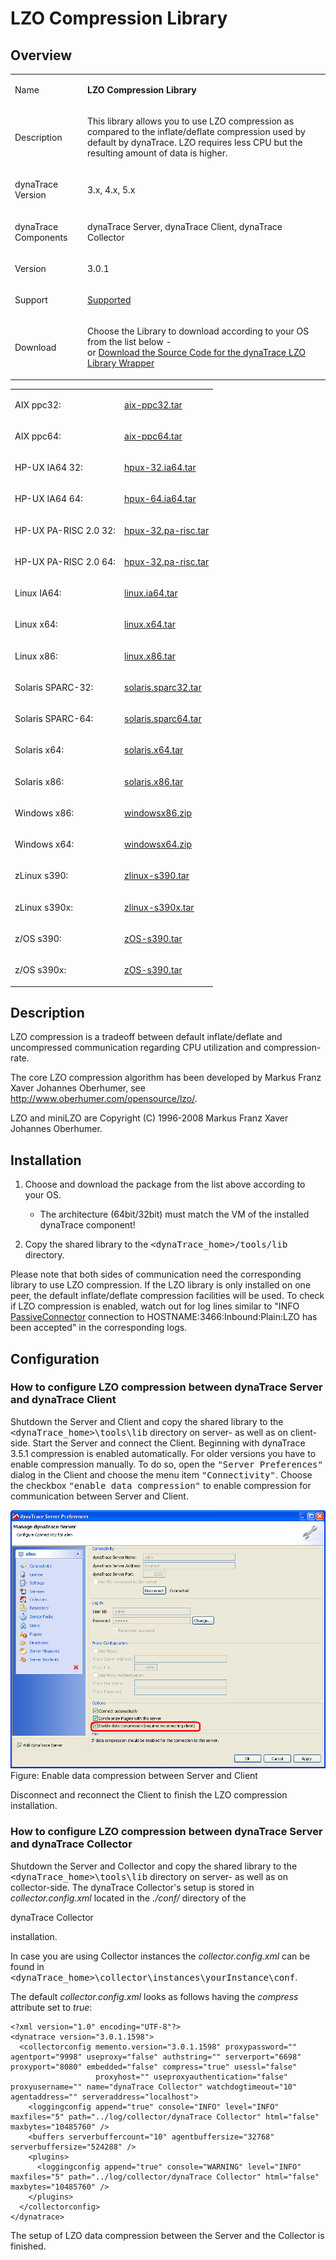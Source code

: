 <html xmlns="http://www.w3.org/1999/xhtml">
<head>
    <title>LZO Compression Library</title>
    <meta http-equiv="Content-Type" content="text/html; charset=UTF-8"/>
    <meta http-equiv="X-UA-Compatible" content="IE=EmulateIE8" />
    <meta content="Scroll Wiki Publisher" name="generator"/>
    <link type="text/css" rel="stylesheet" href="css/blueprint/liquid.css" media="screen, projection"/>
    <link type="text/css" rel="stylesheet" href="css/blueprint/print.css" media="print"/>
    <link type="text/css" rel="stylesheet" href="css/content-style.css" media="screen, projection, print"/>
    <link type="text/css" rel="stylesheet" href="css/screen.css" media="screen, projection"/>
    <link type="text/css" rel="stylesheet" href="css/print.css" media="print"/>
</head>
<body>
                <h1>LZO Compression Library</h1>
    <div class="section-2"  id="11567110_LZOCompressionLibrary-Overview"  >
        <h2>Overview</h2>
    <div class="tablewrap">
        <table>
<thead class=" "></thead><tfoot class=" "></tfoot><tbody class=" ">    <tr>
            <td rowspan="1" colspan="1">
        <p>
Name    </p>
            </td>
                <td rowspan="1" colspan="1">
        <p>
<strong class=" ">LZO Compression Library</strong>    </p>
            </td>
        </tr>
    <tr>
            <td rowspan="1" colspan="1">
        <p>
Description    </p>
            </td>
                <td rowspan="1" colspan="1">
        <p>
    </p>
    <p>
This library allows you to use LZO compression as compared to the inflate/deflate compression used by default by dynaTrace. LZO requires less CPU but the resulting amount of data is higher.    </p>
            </td>
        </tr>
    <tr>
            <td rowspan="1" colspan="1">
        <p>
dynaTrace Version    </p>
            </td>
                <td rowspan="1" colspan="1">
        <p>
3.x, 4.x, 5.x    </p>
            </td>
        </tr>
    <tr>
            <td rowspan="1" colspan="1">
        <p>
dynaTrace Components    </p>
            </td>
                <td rowspan="1" colspan="1">
        <p>
dynaTrace Server, dynaTrace Client, dynaTrace Collector    </p>
            </td>
        </tr>
    <tr>
            <td rowspan="1" colspan="1">
        <p>
Version    </p>
            </td>
                <td rowspan="1" colspan="1">
        <p>
3.0.1    </p>
            </td>
        </tr>
    <tr>
            <td rowspan="1" colspan="1">
        <p>
Support    </p>
            </td>
                <td rowspan="1" colspan="1">
        <p>
<a href="https://community/display/DL/Support+Levels#SupportLevels-Supported">Supported</a>    </p>
            </td>
        </tr>
    <tr>
            <td rowspan="1" colspan="1">
        <p>
Download    </p>
            </td>
                <td rowspan="1" colspan="1">
        <p>
Choose the Library to download according to your OS from the list below -<br/>or <a href="attachments_51183654_1_dtLZOWrapper.zip">Download the Source Code for the dynaTrace LZO Library Wrapper</a>    </p>
            </td>
        </tr>
</tbody>        </table>
            </div>
    <div class="tablewrap">
        <table>
<thead class=" "></thead><tfoot class=" "></tfoot><tbody class=" ">    <tr>
            <td rowspan="1" colspan="1">
        <p>
AIX ppc32:    </p>
            </td>
                <td rowspan="1" colspan="1">
        <p>
<a href="attachments_11796484_2_aix-ppc32.tar">aix-ppc32.tar</a>    </p>
            </td>
        </tr>
    <tr>
            <td rowspan="1" colspan="1">
        <p>
AIX ppc64:    </p>
            </td>
                <td rowspan="1" colspan="1">
        <p>
<a href="attachments_11796485_2_aix-ppc64.tar">aix-ppc64.tar</a>    </p>
            </td>
        </tr>
    <tr>
            <td rowspan="1" colspan="1">
        <p>
HP-UX IA64 32:    </p>
            </td>
                <td rowspan="1" colspan="1">
        <p>
<a href="attachments_11796486_1_hpux-32.ia64.tar">hpux-32.ia64.tar</a>    </p>
            </td>
        </tr>
    <tr>
            <td rowspan="1" colspan="1">
        <p>
HP-UX IA64 64:    </p>
            </td>
                <td rowspan="1" colspan="1">
        <p>
<a href="attachments_11796488_1_hpux-64.ia64.tar">hpux-64.ia64.tar</a>    </p>
            </td>
        </tr>
    <tr>
            <td rowspan="1" colspan="1">
        <p>
HP-UX PA-RISC 2.0 32:    </p>
            </td>
                <td rowspan="1" colspan="1">
        <p>
<a href="attachments_11796487_1_hpux-32.pa-risc.tar">hpux-32.pa-risc.tar</a>    </p>
            </td>
        </tr>
    <tr>
            <td rowspan="1" colspan="1">
        <p>
HP-UX PA-RISC 2.0 64:    </p>
            </td>
                <td rowspan="1" colspan="1">
        <p>
<a href="attachments_11796487_1_hpux-32.pa-risc.tar">hpux-32.pa-risc.tar</a>    </p>
            </td>
        </tr>
    <tr>
            <td rowspan="1" colspan="1">
        <p>
Linux IA64:    </p>
            </td>
                <td rowspan="1" colspan="1">
        <p>
<a href="attachments_11796490_1_linux.ia64.tar">linux.ia64.tar</a>    </p>
            </td>
        </tr>
    <tr>
            <td rowspan="1" colspan="1">
        <p>
Linux x64:    </p>
            </td>
                <td rowspan="1" colspan="1">
        <p>
<a href="attachments_11796491_1_linux.x64.tar">linux.x64.tar</a>    </p>
            </td>
        </tr>
    <tr>
            <td rowspan="1" colspan="1">
        <p>
Linux x86:    </p>
            </td>
                <td rowspan="1" colspan="1">
        <p>
<a href="attachments_11796492_1_linux.x86.tar">linux.x86.tar</a>    </p>
            </td>
        </tr>
    <tr>
            <td rowspan="1" colspan="1">
        <p>
Solaris SPARC-32:    </p>
            </td>
                <td rowspan="1" colspan="1">
        <p>
<a href="attachments_11796493_1_solaris.sparc32.tar">solaris.sparc32.tar</a>    </p>
            </td>
        </tr>
    <tr>
            <td rowspan="1" colspan="1">
        <p>
Solaris SPARC-64:    </p>
            </td>
                <td rowspan="1" colspan="1">
        <p>
<a href="attachments_11796494_1_solaris.sparc64.tar">solaris.sparc64.tar</a>    </p>
            </td>
        </tr>
    <tr>
            <td rowspan="1" colspan="1">
        <p>
Solaris x64:    </p>
            </td>
                <td rowspan="1" colspan="1">
        <p>
<a href="attachments_11796495_1_solaris.x64.tar">solaris.x64.tar</a>    </p>
            </td>
        </tr>
    <tr>
            <td rowspan="1" colspan="1">
        <p>
Solaris x86:    </p>
            </td>
                <td rowspan="1" colspan="1">
        <p>
<a href="attachments_11796496_1_solaris.x86.tar">solaris.x86.tar</a>    </p>
            </td>
        </tr>
    <tr>
            <td rowspan="1" colspan="1">
        <p>
Windows x86:    </p>
            </td>
                <td rowspan="1" colspan="1">
        <p>
<a href="attachments_11796503_1_windowsx86.zip">windowsx86.zip</a>    </p>
            </td>
        </tr>
    <tr>
            <td rowspan="1" colspan="1">
        <p>
Windows x64:    </p>
            </td>
                <td rowspan="1" colspan="1">
        <p>
<a href="attachments_11796497_1_windowsx64.zip">windowsx64.zip</a>    </p>
            </td>
        </tr>
    <tr>
            <td rowspan="1" colspan="1">
        <p>
zLinux s390:    </p>
            </td>
                <td rowspan="1" colspan="1">
        <p>
<a href="attachments_11796499_1_zlinux-s390.tar">zlinux-s390.tar</a>    </p>
            </td>
        </tr>
    <tr>
            <td rowspan="1" colspan="1">
        <p>
zLinux s390x:    </p>
            </td>
                <td rowspan="1" colspan="1">
        <p>
<a href="attachments_11796500_1_zlinux-s390x.tar">zlinux-s390x.tar</a>    </p>
            </td>
        </tr>
    <tr>
            <td rowspan="1" colspan="1">
        <p>
z/OS s390:    </p>
            </td>
                <td rowspan="1" colspan="1">
        <p>
<a href="attachments_11796501_1_zOS-s390.tar">zOS-s390.tar</a>    </p>
            </td>
        </tr>
    <tr>
            <td rowspan="1" colspan="1">
        <p>
z/OS s390x:    </p>
            </td>
                <td rowspan="1" colspan="1">
        <p>
<a href="attachments_11796501_1_zOS-s390.tar">zOS-s390.tar</a>    </p>
            </td>
        </tr>
</tbody>        </table>
            </div>
    </div>
    <div class="section-2"  id="11567110_LZOCompressionLibrary-Description"  >
        <h2>Description</h2>
    <p>
LZO compression is a tradeoff between default inflate/deflate and uncompressed communication regarding CPU utilization and compression-rate.    </p>
    <p>
The core LZO compression algorithm has been developed by Markus Franz Xaver Johannes Oberhumer, see <a href="http://www.oberhumer.com/opensource/lzo/">http://www.oberhumer.com/opensource/lzo/</a>.    </p>
    <div class="confbox admonition admonition-note">
    <p>
    </p>
    <p>
LZO and miniLZO are Copyright (C) 1996-2008 Markus Franz Xaver Johannes Oberhumer.    </p>
    </div>
    </div>
    <div class="section-2"  id="11567110_LZOCompressionLibrary-Installation"  >
        <h2>Installation</h2>
    <div class="confbox panel">
    <ol class=" "><li class=" ">    <p>
Choose and download the package from the list above according to your OS.    </p>
<ul class=" "><li class=" ">    <p>
The architecture (64bit/32bit) must match the VM of the installed dynaTrace component!    </p>
</li></ul></li><li class=" ">    <p>
Copy the shared library to the <tt class=" ">&lt;dynaTrace_home&gt;/tools/lib</tt> directory.    </p>
</li></ol>    </div>
    <div class="confbox admonition admonition-note">
    <p>
    </p>
    <p>
Please note that both sides of communication need the corresponding library to use LZO compression. If the LZO library is only installed on one peer, the default inflate/deflate compression facilities will be used. To check if LZO compression is enabled, watch out for log lines similar to &quot;INFO <a href="https://community/pages/createpage.action?spaceKey=DL&amp;title=PassiveConnector&amp;linkCreation=true&amp;fromPageId=11567110">PassiveConnector</a> connection to HOSTNAME:3466:Inbound:Plain:LZO has been accepted&quot; in the corresponding logs.    </p>
    </div>
    </div>
    <div class="section-2"  id="11567110_LZOCompressionLibrary-Configuration"  >
        <h2>Configuration</h2>
    <div class="section-3"  id="11567110_LZOCompressionLibrary-HowtoconfigureLZOcompressionbetweendynaTraceServeranddynaTraceClient"  >
        <h3>How to configure LZO compression between dynaTrace Server and dynaTrace Client</h3>
    <p>
Shutdown the Server and Client and copy the shared library to the <tt class=" ">&lt;dynaTrace_home&gt;\tools\lib</tt> directory on server- as well as on client-side. Start the Server and connect the Client. Beginning with dynaTrace 3.5.1 compression is enabled automatically. For older versions you have to enable compression manually. To do so, open the <tt class=" ">&quot;Server Preferences&quot;</tt> dialog in the Client and choose the menu item <tt class=" ">&quot;Connectivity&quot;</tt>. Choose the checkbox <tt class=" ">&quot;enable data compression&quot;</tt> to enable compression for communication between Server and Client.    </p>
    <p>
            <img src="images_community/download/attachments/11567110/EnableCompression.png" alt="images_community/download/attachments/11567110/EnableCompression.png" class="confluence-embedded-image" />
        <br/>Figure: Enable data compression between Server and Client    </p>
    <p>
Disconnect and reconnect the Client to finish the LZO compression installation.    </p>
    </div>
    <div class="section-3"  id="11567110_LZOCompressionLibrary-HowtoconfigureLZOcompressionbetweendynaTraceServeranddynaTraceCollector"  >
        <h3>How to configure LZO compression between dynaTrace Server and dynaTrace Collector</h3>
    <p>
Shutdown the Server and Collector and copy the shared library to the <tt class=" ">&lt;dynaTrace_home&gt;\tools\lib</tt> directory on server- as well as on collector-side. The dynaTrace Collector's setup is stored in <i class=" ">collector.config.xml</i> located in the <i class=" ">./conf/</i> directory of the    </p>
    <p>
dynaTrace Collector    </p>
    <p>
installation.    </p>
    <div class="confbox admonition admonition-note">
    <p>
    </p>
    <p>
In case you are using Collector instances the <i class=" ">collector.config.xml</i> can be found in <tt class=" ">&lt;dynaTrace_home&gt;\collector\instances\yourInstance\conf</tt>.    </p>
    </div>
    <p>
The default <i class=" ">collector.config.xml</i> looks as follows having the <i class=" ">compress</i> attribute set to <i class=" ">true</i>:    </p>
    <div class="confbox programlisting">
                <div class="content">
        <pre><code>&lt;?xml version=&quot;1.0&quot; encoding=&quot;UTF-8&quot;?&gt;
&lt;dynatrace version=&quot;3.0.1.1598&quot;&gt;
  &lt;collectorconfig memento.version=&quot;3.0.1.1598&quot; proxypassword=&quot;&quot; agentport=&quot;9998&quot; useproxy=&quot;false&quot; authstring=&quot;&quot; serverport=&quot;6698&quot; proxyport=&quot;8080&quot; embedded=&quot;false&quot; compress=&quot;true&quot; usessl=&quot;false&quot;
                   proxyhost=&quot;&quot; useproxyauthentication=&quot;false&quot; proxyusername=&quot;&quot; name=&quot;dynaTrace Collector&quot; watchdogtimeout=&quot;10&quot; agentaddress=&quot;&quot; serveraddress=&quot;localhost&quot;&gt;
    &lt;loggingconfig append=&quot;true&quot; console=&quot;INFO&quot; level=&quot;INFO&quot; maxfiles=&quot;5&quot; path=&quot;../log/collector/dynaTrace Collector&quot; html=&quot;false&quot; maxbytes=&quot;10485760&quot; /&gt;
    &lt;buffers serverbuffercount=&quot;10&quot; agentbuffersize=&quot;32768&quot; serverbuffersize=&quot;524288&quot; /&gt;
    &lt;plugins&gt;
      &lt;loggingconfig append=&quot;true&quot; console=&quot;WARNING&quot; level=&quot;INFO&quot; maxfiles=&quot;5&quot; path=&quot;../log/collector/dynaTrace Collector&quot; html=&quot;false&quot; maxbytes=&quot;10485760&quot; /&gt;
    &lt;/plugins&gt;
  &lt;/collectorconfig&gt;
&lt;/dynatrace&gt;</code></pre>
        </div>
    </div>
    <p>
The setup of LZO data compression between the Server and the Collector is finished.    </p>
    </div>
    </div>
            </div>
        </div>
        <div class="footer">
        </div>
    </div>
</body>
</html>
